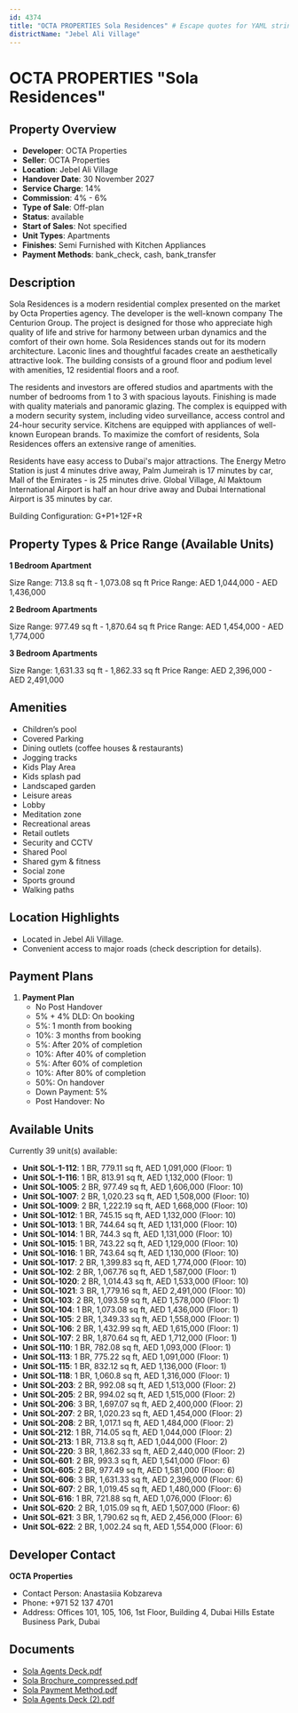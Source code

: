 ```yaml
---
id: 4374
title: "OCTA PROPERTIES Sola Residences" # Escape quotes for YAML string
districtName: "Jebel Ali Village"
---
```


# OCTA PROPERTIES "Sola Residences"

## Property Overview
- **Developer**: OCTA Properties
- **Seller**: OCTA Properties
- **Location**: Jebel Ali Village
- **Handover Date**: 30 November 2027
- **Service Charge**: 14%
- **Commission**: 4% - 6%
- **Type of Sale**: Off-plan
- **Status**: available
- **Start of Sales**: Not specified
- **Unit Types**: Apartments
- **Finishes**: Semi Furnished with Kitchen Appliances
- **Payment Methods**: bank_check, cash, bank_transfer

## Description
Sola Residences is a modern residential complex presented on the market by Octa Properties agency. The developer is the well-known company The Centurion Group. The project is designed for those who appreciate high quality of life and strive for harmony between urban dynamics and the comfort of their own home. Sola Residences stands out for its modern architecture. Laconic lines and thoughtful facades create an aesthetically attractive look. The building consists of a ground floor and podium level with amenities, 12 residential floors and a roof.

The residents and investors are offered studios and apartments with the number of bedrooms from 1 to 3 with spacious layouts. Finishing is made with quality materials and panoramic glazing. The complex is equipped with a modern security system, including video surveillance, access control and 24-hour security service. Kitchens are equipped with appliances of well-known European brands. To maximize the comfort of residents, Sola Residences offers an extensive range of amenities.

Residents have easy access to Dubai's major attractions. The Energy Metro Station is just 4 minutes drive away, Palm Jumeirah is 17 minutes by car, Mall of the Emirates - is 25 minutes drive. Global Village, Al Maktoum International Airport is half an hour drive away and Dubai International Airport is 35 minutes by car.

Building Configuration: G+P1+12F+R

## Property Types & Price Range (Available Units)
**1 Bedroom Apartment**

Size Range: 713.8 sq ft - 1,073.08 sq ft
Price Range: AED 1,044,000 - AED 1,436,000

**2 Bedroom Apartments**

Size Range: 977.49 sq ft - 1,870.64 sq ft
Price Range: AED 1,454,000 - AED 1,774,000

**3 Bedroom Apartments**

Size Range: 1,631.33 sq ft - 1,862.33 sq ft
Price Range: AED 2,396,000 - AED 2,491,000

## Amenities
- Children’s pool
- Covered Parking
- Dining outlets  (coffee houses & restaurants)
- Jogging tracks
- Kids Play Area
- Kids splash pad
- Landscaped garden
- Leisure areas
- Lobby
- Meditation zone
- Recreational areas
- Retail outlets
- Security and CCTV
- Shared Pool
- Shared gym & fitness
- Social zone
- Sports ground
- Walking paths

## Location Highlights
- Located in Jebel Ali Village.
- Convenient access to major roads (check description for details).

## Payment Plans
1. **Payment Plan**
   - No Post Handover
   - 5% + 4% DLD: On booking
   - 5%: 1 month from booking
   - 10%: 3 months from booking
   - 5%: After 20% of completion
   - 10%: After 40% of completion
   - 5%: After 60% of completion
   - 10%: After 80% of completion
   - 50%: On handover
   - Down Payment: 5%
   - Post Handover: No

## Available Units
Currently 39 unit(s) available:
- **Unit SOL-1-112**: 1 BR, 779.11 sq ft, AED 1,091,000 (Floor: 1)
- **Unit SOL-1-116**: 1 BR, 813.91 sq ft, AED 1,132,000 (Floor: 1)
- **Unit SOL-1005**: 2 BR, 977.49 sq ft, AED 1,606,000 (Floor: 10)
- **Unit SOL-1007**: 2 BR, 1,020.23 sq ft, AED 1,508,000 (Floor: 10)
- **Unit SOL-1009**: 2 BR, 1,222.19 sq ft, AED 1,668,000 (Floor: 10)
- **Unit SOL-1012**: 1 BR, 745.15 sq ft, AED 1,132,000 (Floor: 10)
- **Unit SOL-1013**: 1 BR, 744.64 sq ft, AED 1,131,000 (Floor: 10)
- **Unit SOL-1014**: 1 BR, 744.3 sq ft, AED 1,131,000 (Floor: 10)
- **Unit SOL-1015**: 1 BR, 743.22 sq ft, AED 1,129,000 (Floor: 10)
- **Unit SOL-1016**: 1 BR, 743.64 sq ft, AED 1,130,000 (Floor: 10)
- **Unit SOL-1017**: 2 BR, 1,399.83 sq ft, AED 1,774,000 (Floor: 10)
- **Unit SOL-102**: 2 BR, 1,067.76 sq ft, AED 1,587,000 (Floor: 1)
- **Unit SOL-1020**: 2 BR, 1,014.43 sq ft, AED 1,533,000 (Floor: 10)
- **Unit SOL-1021**: 3 BR, 1,779.16 sq ft, AED 2,491,000 (Floor: 10)
- **Unit SOL-103**: 2 BR, 1,093.59 sq ft, AED 1,578,000 (Floor: 1)
- **Unit SOL-104**: 1 BR, 1,073.08 sq ft, AED 1,436,000 (Floor: 1)
- **Unit SOL-105**: 2 BR, 1,349.33 sq ft, AED 1,558,000 (Floor: 1)
- **Unit SOL-106**: 2 BR, 1,432.99 sq ft, AED 1,615,000 (Floor: 1)
- **Unit SOL-107**: 2 BR, 1,870.64 sq ft, AED 1,712,000 (Floor: 1)
- **Unit SOL-110**: 1 BR, 782.08 sq ft, AED 1,093,000 (Floor: 1)
- **Unit SOL-113**: 1 BR, 775.22 sq ft, AED 1,091,000 (Floor: 1)
- **Unit SOL-115**: 1 BR, 832.12 sq ft, AED 1,136,000 (Floor: 1)
- **Unit SOL-118**: 1 BR, 1,060.8 sq ft, AED 1,316,000 (Floor: 1)
- **Unit SOL-203**: 2 BR, 992.08 sq ft, AED 1,513,000 (Floor: 2)
- **Unit SOL-205**: 2 BR, 994.02 sq ft, AED 1,515,000 (Floor: 2)
- **Unit SOL-206**: 3 BR, 1,697.07 sq ft, AED 2,400,000 (Floor: 2)
- **Unit SOL-207**: 2 BR, 1,020.23 sq ft, AED 1,454,000 (Floor: 2)
- **Unit SOL-208**: 2 BR, 1,017.1 sq ft, AED 1,484,000 (Floor: 2)
- **Unit SOL-212**: 1 BR, 714.05 sq ft, AED 1,044,000 (Floor: 2)
- **Unit SOL-213**: 1 BR, 713.8 sq ft, AED 1,044,000 (Floor: 2)
- **Unit SOL-220**: 3 BR, 1,862.33 sq ft, AED 2,440,000 (Floor: 2)
- **Unit SOL-601**: 2 BR, 993.3 sq ft, AED 1,541,000 (Floor: 6)
- **Unit SOL-605**: 2 BR, 977.49 sq ft, AED 1,581,000 (Floor: 6)
- **Unit SOL-606**: 3 BR, 1,631.33 sq ft, AED 2,396,000 (Floor: 6)
- **Unit SOL-607**: 2 BR, 1,019.45 sq ft, AED 1,480,000 (Floor: 6)
- **Unit SOL-616**: 1 BR, 721.88 sq ft, AED 1,076,000 (Floor: 6)
- **Unit SOL-620**: 2 BR, 1,015.09 sq ft, AED 1,507,000 (Floor: 6)
- **Unit SOL-621**: 3 BR, 1,790.62 sq ft, AED 2,456,000 (Floor: 6)
- **Unit SOL-622**: 2 BR, 1,002.24 sq ft, AED 1,554,000 (Floor: 6)

## Developer Contact
**OCTA Properties**
- Contact Person: Anastasiia Kobzareva
- Phone: +971 52 137 4701
- Address: Offices 101, 105, 106, 1st Floor, Building 4, Dubai Hills Estate Business Park, Dubai

## Documents
- [Sola Agents Deck.pdf](https://cdn.geniemap.net/2025/02/21/qTayiY01R4deP4P7NbCGJKw3JPEsI6HsKYKSN4Aw.pdf)
- [Sola Brochure_compressed.pdf](https://cdn.geniemap.net/2025/03/03/HGGipbRSscq61v4DyuhxyW5Dk2VXYlQacd1BnvI2.pdf)
- [Sola Payment Method.pdf](https://cdn.geniemap.net/2025/03/03/TVWgxpNBnsrYDCBX8civlSEVVp9k7ol32JA5MMQm.pdf)
- [Sola Agents Deck (2).pdf](https://cdn.geniemap.net/2025/03/07/wQL76YSGu8SDrd4mxbjCwnPmXXgy46BaKizQFaNU.pdf)
